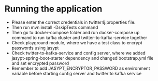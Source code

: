 # Running the application
- Please enter the correct credentials in twitter4j.properties file.
- Then run mvn install -DskipTests command
- Then go to docker-compose folder and run docker-compose up command to run kafka cluster and twitter-to-kafka-service together
- Check playground module, where we have a test class to encrypt passwords using jasypt
- Check twitter-to-kafka-service and config server, where we added jasypt-spring-boot-starter dependency and
changed bootstrap.yml file and set encrypted password 
- Remember to add JASYPT_ENCRYPTOR_PASSWORD as environment variable before starting config server and twitter to kafka service